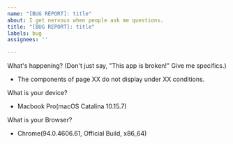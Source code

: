 ```yaml
---
name: "[BUG REPORT]: title"
about: I get nervous when people ask me questions.
title: "[BUG REPORT]: title"
labels: bug
assignees: ''

---
```


What's happening? (Don't just say, "This app is broken!" Give me specifics.)
- The components of page XX do not display under XX conditions.

What is your device?
- Macbook Pro(macOS Catalina 10.15.7)

What is your Browser?
- Chrome(94.0.4606.61, Official Build, x86_64)
